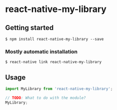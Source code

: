 # react-native-my-library

## Getting started

`$ npm install react-native-my-library --save`

### Mostly automatic installation

`$ react-native link react-native-my-library`

## Usage
```javascript
import MyLibrary from 'react-native-my-library';

// TODO: What to do with the module?
MyLibrary;
```
